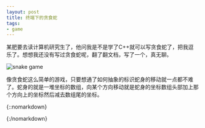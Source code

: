 ```yaml
---
layout: post
title: 终端下的贪食蛇
tags:
- game
---
```



某肥要去读计算机研究生了，他问我是不是学了C++就可以写贪食蛇了，把我逗乐了。想想我还没有写过贪食蛇呢，翻了翻文档，写了一个，真无聊。

![snake game](https://h.xavierskip.com:42049/i/7620c8973f95ffe716aa4ee82f9da303592f75ff0ddacd23bf76eb70b3e34f49.gif)

像贪食蛇这么简单的游戏，只要想通了如何抽象的标识蛇身的移动就一点都不难了。蛇身的就是一堆坐标的数组，向某个方向移动就是蛇身的坐标数组头部加上那个方向上的坐标然后减去数组尾的坐标。

{::nomarkdown}
<script src="https://gist.github.com/xavierskip/8aa410bbf48a9f6b163c.js"></script>
{:/nomarkdown}